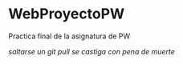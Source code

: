 # WebProyectoPW
Practica final de la asignatura de PW

*saltarse un git pull se castiga con pena de muerte*